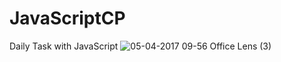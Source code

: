 # JavaScriptCP
Daily Task with JavaScript
![05-04-2017 09-56 Office Lens (3)](https://user-images.githubusercontent.com/18142087/126446432-9883569f-a959-4966-880e-17a753681727.jpg)
